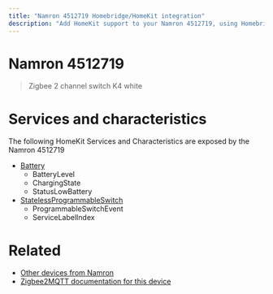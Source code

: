 ```yaml
---
title: "Namron 4512719 Homebridge/HomeKit integration"
description: "Add HomeKit support to your Namron 4512719, using Homebridge, Zigbee2MQTT and homebridge-z2m."
---
```

<!---
This file has been GENERATED using src/docgen/docgen.ts
DO NOT EDIT THIS FILE MANUALLY!
-->
# Namron 4512719
> Zigbee 2 channel switch K4 white


# Services and characteristics
The following HomeKit Services and Characteristics are exposed by
the Namron 4512719

* [Battery](../../battery.md)
  * BatteryLevel
  * ChargingState
  * StatusLowBattery
* [StatelessProgrammableSwitch](../../action.md)
  * ProgrammableSwitchEvent
  * ServiceLabelIndex


# Related
* [Other devices from Namron](../index.md#namron)
* [Zigbee2MQTT documentation for this device](https://www.zigbee2mqtt.io/devices/4512719.html)